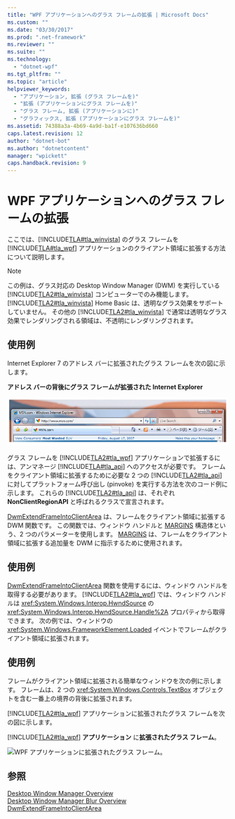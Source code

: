 ```yaml
---
title: "WPF アプリケーションへのグラス フレームの拡張 | Microsoft Docs"
ms.custom: ""
ms.date: "03/30/2017"
ms.prod: ".net-framework"
ms.reviewer: ""
ms.suite: ""
ms.technology: 
  - "dotnet-wpf"
ms.tgt_pltfrm: ""
ms.topic: "article"
helpviewer_keywords: 
  - "アプリケーション, 拡張 (グラス フレームを)"
  - "拡張 (アプリケーションにグラス フレームを)"
  - "グラス フレーム, 拡張 (アプリケーションに)"
  - "グラフィックス, 拡張 (アプリケーションにグラス フレームを)"
ms.assetid: 74388a3a-4b69-4a9d-ba1f-e107636bd660
caps.latest.revision: 12
author: "dotnet-bot"
ms.author: "dotnetcontent"
manager: "wpickett"
caps.handback.revision: 9
---
```

# WPF アプリケーションへのグラス フレームの拡張
ここでは、[!INCLUDE[TLA#tla_winvista](../../../../includes/tlasharptla-winvista-md.md)] のグラス フレームを [!INCLUDE[TLA#tla_wpf](../../../../includes/tlasharptla-wpf-md.md)] アプリケーションのクライアント領域に拡張する方法について説明します。  
  
> [!NOTE]
>  この例は、グラス対応の Desktop Window Manager \(DWM\) を実行している [!INCLUDE[TLA2#tla_winvista](../../../../includes/tla2sharptla-winvista-md.md)] コンピューターでのみ機能します。  [!INCLUDE[TLA2#tla_winvista](../../../../includes/tla2sharptla-winvista-md.md)] Home Basic は、透明なグラス効果をサポートしていません。  その他の [!INCLUDE[TLA2#tla_winvista](../../../../includes/tla2sharptla-winvista-md.md)] で通常は透明なグラス効果でレンダリングされる領域は、不透明にレンダリングされます。  
  
## 使用例  
 Internet Explorer 7 のアドレス バーに拡張されたグラス フレームを次の図に示します。  
  
 **アドレス バーの背後にグラス フレームが拡張された Internet Explorer**  
  
 ![アドレス バーの背後にグラス フレームが拡張された IE7。](../../../../docs/framework/wpf/graphics-multimedia/media/ie7glasstopbar.PNG "IE7glasstopbar")  
  
 グラス フレームを [!INCLUDE[TLA2#tla_wpf](../../../../includes/tla2sharptla-wpf-md.md)] アプリケーションで拡張するには、アンマネージ [!INCLUDE[TLA#tla_api](../../../../includes/tlasharptla-api-md.md)] へのアクセスが必要です。  フレームをクライアント領域に拡張するために必要な 2 つの [!INCLUDE[TLA2#tla_api](../../../../includes/tla2sharptla-api-md.md)] に対してプラットフォーム呼び出し \(pinvoke\) を実行する方法を次のコード例に示します。  これらの [!INCLUDE[TLA2#tla_api](../../../../includes/tla2sharptla-api-md.md)] は、それぞれ **NonClientRegionAPI** と呼ばれるクラスで宣言されます。  
  
<!-- TODO: review snippet reference  [!CODE [AvalonClientGlass#DWMExtendFramePInvokeAPI](AvalonClientGlass#DWMExtendFramePInvokeAPI)]  -->  
  
 [DwmExtendFrameIntoClientArea](_udwm_dwmextendframeintoclientarea) [](_udwm_dwmextendframeintoclientarea) は、フレームをクライアント領域に拡張する DWM 関数です。  この関数では、ウィンドウ ハンドルと [MARGINS](inet_MARGINS) 構造体という、2 つのパラメーターを使用します。  [MARGINS](inet_MARGINS) は、フレームをクライアント領域に拡張する追加量を DWM に指示するために使用されます。  
  
## 使用例  
 [DwmExtendFrameIntoClientArea](_udwm_dwmextendframeintoclientarea) 関数を使用するには、ウィンドウ ハンドルを取得する必要があります。  [!INCLUDE[TLA2#tla_wpf](../../../../includes/tla2sharptla-wpf-md.md)] では、ウィンドウ ハンドルは <xref:System.Windows.Interop.HwndSource> の <xref:System.Windows.Interop.HwndSource.Handle%2A> プロパティから取得できます。  次の例では、ウィンドウの <xref:System.Windows.FrameworkElement.Loaded> イベントでフレームがクライアント領域に拡張されます。  
  
<!-- TODO: review snippet reference  [!CODE [AvalonClientGlass#AvalonGlassOnLoadedCSharp](AvalonClientGlass#AvalonGlassOnLoadedCSharp)]  -->  
  
## 使用例  
 フレームがクライアント領域に拡張される簡単なウィンドウを次の例に示します。  フレームは、2 つの <xref:System.Windows.Controls.TextBox> オブジェクトを含む一番上の境界の背後に拡張されます。  
  
<!-- TODO: review snippet reference  [!CODE [AvalonClientGlass#AvalonGlassFullWindowXAML](AvalonClientGlass#AvalonGlassFullWindowXAML)]  -->  
  
 [!INCLUDE[TLA2#tla_wpf](../../../../includes/tla2sharptla-wpf-md.md)] アプリケーションに拡張されたグラス フレームを次の図に示します。  
  
 [!INCLUDE[TLA2#tla_wpf](../../../../includes/tla2sharptla-wpf-md.md)]  **アプリケーション** に**拡張されたグラス フレーム**。  
  
 ![WPF アプリケーションに拡張されたグラス フレーム。](../../../../docs/framework/wpf/graphics-multimedia/media/wpfextendedglassintoclient.png "WPFextendedGlassIntoClient")  
  
## 参照  
 [Desktop Window Manager Overview](_udwm_overview)   
 [Desktop Window Manager Blur Overview](_udwm_blur_ovw)   
 [DwmExtendFrameIntoClientArea](_udwm_dwmextendframeintoclientarea)